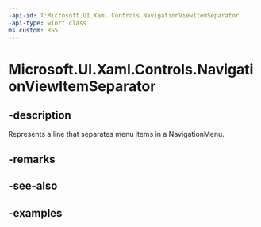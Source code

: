 ```yaml
---
-api-id: T:Microsoft.UI.Xaml.Controls.NavigationViewItemSeparator
-api-type: winrt class
ms.custom: RS5
---
```

<!-- Class syntax.
public class NavigationViewItemSeparator : NavigationViewItemBase, NavigationViewItemBase
-->

# Microsoft.UI.Xaml.Controls.NavigationViewItemSeparator


## -description

Represents a line that separates menu items in a NavigationMenu.


## -remarks


## -see-also


## -examples


